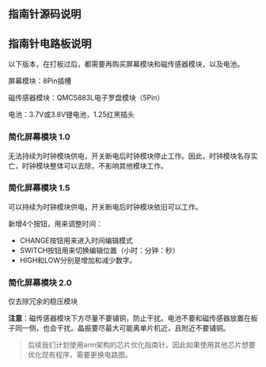 ## 指南针源码说明
## 指南针电路板说明
以下版本，在打板过后，都需要再购买屏幕模块和磁传感器模块，以及电池。

屏幕模块：8Pin插槽

磁传感器模块：QMC5883L电子罗盘模块（5Pin）

电池：3.7V或3.8V锂电池，1.25红黑插头

 ### 简化屏幕模块 1.0
 无法持续为时钟模块供电，开关断电后时钟模块停止工作。因此，时钟模块名存实亡，时钟模块整体可以去除，不影响其他模块工作。
 
 ### 简化屏幕模块 1.5
 可以持续为时钟模块供电，开关断电后时钟模块依旧可以工作。
 
 新增4个按钮，用来调整时间：
 
 - CHANGE按钮用来进入时间编辑模式
 - SWITCH按钮用来切换编辑位置（小时：分钟：秒）
 - HIGH和LOW分别是增加和减少数字。
 
 ### 简化屏幕模块 2.0
 仅去除冗余的稳压模块

 **注意**：磁传感器模块下方尽量不要铺铜，防止干扰。电池不要和磁传感器放置在板子同一侧，也会干扰。晶振要尽最大可能离单片机近，且附近不要铺铜。

 > 后续我们计划使用arm架构的芯片优化指南针。因此如果使用其他芯片想要优化现有程序，需要更换电路图。
